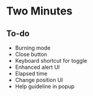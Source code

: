 # Two Minutes

## To-do

- Burning mode
- Close button
- Keyboard shortcut for toggle
- Enhanced alert UI
- Elapsed time
- Change position UI
- Help guideline in popup

